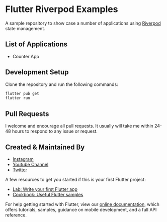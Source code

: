 # Flutter Riverpod Examples

A sample repository to show case a number of applications using [Riverpod](https://pub.dev/packages/flutter_riverpod) state management.

## List of Applications

- Counter App


## Development Setup

Clone the repository and run the following commands:

```sh
flutter pub get
flutter run
```

## Pull Requests

I welcome and encourage all pull requests. It usually will take me within 24-48 hours to respond to any issue or request.


## Created & Maintained By

- [Instagram](https://www.instagram.com/faiz.rhm)
- [Youtube Channel](https://www.youtube.com/@FaizRhm)
- [Twitter](https://twitter.com/faiz_rhm)


A few resources to get you started if this is your first Flutter project:

- [Lab: Write your first Flutter app](https://www.instagram.com/faiz.rhm)
- [Cookbook: Useful Flutter samples](https://flutter.dev/docs/cookbook)

For help getting started with Flutter, view our
[online documentation](https://flutter.dev/docs), which offers tutorials,
samples, guidance on mobile development, and a full API reference.

